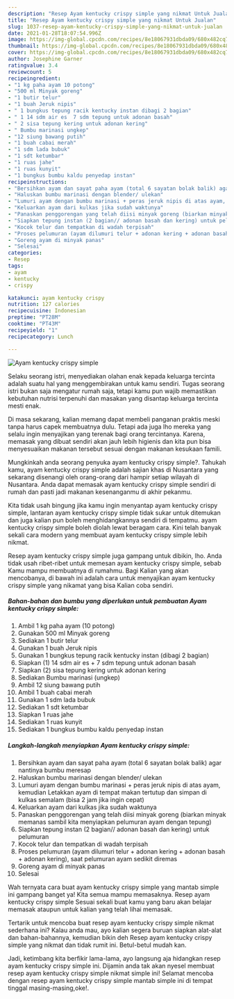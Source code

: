 ```yaml
---
description: "Resep Ayam kentucky crispy simple yang nikmat Untuk Jualan"
title: "Resep Ayam kentucky crispy simple yang nikmat Untuk Jualan"
slug: 1037-resep-ayam-kentucky-crispy-simple-yang-nikmat-untuk-jualan
date: 2021-01-28T18:07:54.996Z
image: https://img-global.cpcdn.com/recipes/8e18067931dbda09/680x482cq70/ayam-kentucky-crispy-simple-foto-resep-utama.jpg
thumbnail: https://img-global.cpcdn.com/recipes/8e18067931dbda09/680x482cq70/ayam-kentucky-crispy-simple-foto-resep-utama.jpg
cover: https://img-global.cpcdn.com/recipes/8e18067931dbda09/680x482cq70/ayam-kentucky-crispy-simple-foto-resep-utama.jpg
author: Josephine Garner
ratingvalue: 3.4
reviewcount: 5
recipeingredient:
- "1 kg paha ayam 10 potong"
- "500 ml Minyak goreng"
- "1 butir telur"
- "1 buah Jeruk nipis"
- " 1 bungkus tepung racik kentucky instan dibagi 2 bagian"
- " 1 14 sdm air es  7 sdm tepung untuk adonan basah"
- " 2 sisa tepung kering untuk adonan kering"
- " Bumbu marinasi ungkep"
- "12 siung bawang putih"
- "1 buah cabai merah"
- "1 sdm lada bubuk"
- "1 sdt ketumbar"
- "1 ruas jahe"
- "1 ruas kunyit"
- "1 bungkus bumbu kaldu penyedap instan"
recipeinstructions:
- "Bersihkan ayam dan sayat paha ayam (total 6 sayatan bolak balik) agar nantinya bumbu meresap"
- "Haluskan bumbu marinasi dengan blender/ ulekan"
- "Lumuri ayam dengan bumbu marinasi + peras jeruk nipis di atas ayam, kemudian Letakkan ayam di tempat makan tertutup dan simpan di kulkas semalam (bisa 2 jam jika ingin cepat)"
- "Keluarkan ayam dari kulkas jika sudah waktunya"
- "Panaskan penggorengan yang telah diisi minyak goreng (biarkan minyak memanas sambil kita menyiapkan pelumuran ayam dengan tepung)"
- "Siapkan tepung instan (2 bagian// adonan basah dan kering) untuk pelumuran"
- "Kocok telur dan tempatkan di wadah terpisah"
- "Proses pelumuran (ayam dilumuri telur + adonan kering + adonan basah + adonan kering), saat pelumuran ayam sedikit diremas"
- "Goreng ayam di minyak panas"
- "Selesai"
categories:
- Resep
tags:
- ayam
- kentucky
- crispy

katakunci: ayam kentucky crispy 
nutrition: 127 calories
recipecuisine: Indonesian
preptime: "PT28M"
cooktime: "PT43M"
recipeyield: "1"
recipecategory: Lunch

---
```



![Ayam kentucky crispy simple](https://img-global.cpcdn.com/recipes/8e18067931dbda09/680x482cq70/ayam-kentucky-crispy-simple-foto-resep-utama.jpg)

Selaku seorang istri, menyediakan olahan enak kepada keluarga tercinta adalah suatu hal yang menggembirakan untuk kamu sendiri. Tugas seorang istri bukan saja mengatur rumah saja, tetapi kamu pun wajib memastikan kebutuhan nutrisi terpenuhi dan masakan yang disantap keluarga tercinta mesti enak.

Di masa  sekarang, kalian memang dapat membeli panganan praktis meski tanpa harus capek membuatnya dulu. Tetapi ada juga lho mereka yang selalu ingin menyajikan yang terenak bagi orang tercintanya. Karena, memasak yang dibuat sendiri akan jauh lebih higienis dan kita pun bisa menyesuaikan makanan tersebut sesuai dengan makanan kesukaan famili. 



Mungkinkah anda seorang penyuka ayam kentucky crispy simple?. Tahukah kamu, ayam kentucky crispy simple adalah sajian khas di Nusantara yang sekarang disenangi oleh orang-orang dari hampir setiap wilayah di Nusantara. Anda dapat memasak ayam kentucky crispy simple sendiri di rumah dan pasti jadi makanan kesenanganmu di akhir pekanmu.

Kita tidak usah bingung jika kamu ingin menyantap ayam kentucky crispy simple, lantaran ayam kentucky crispy simple tidak sukar untuk ditemukan dan juga kalian pun boleh menghidangkannya sendiri di tempatmu. ayam kentucky crispy simple boleh diolah lewat beragam cara. Kini telah banyak sekali cara modern yang membuat ayam kentucky crispy simple lebih nikmat.

Resep ayam kentucky crispy simple juga gampang untuk dibikin, lho. Anda tidak usah ribet-ribet untuk memesan ayam kentucky crispy simple, sebab Kamu mampu membuatnya di rumahmu. Bagi Kalian yang akan mencobanya, di bawah ini adalah cara untuk menyajikan ayam kentucky crispy simple yang nikamat yang bisa Kalian coba sendiri.

<!--inarticleads1-->

##### Bahan-bahan dan bumbu yang diperlukan untuk pembuatan Ayam kentucky crispy simple:

1. Ambil 1 kg paha ayam (10 potong)
1. Gunakan 500 ml Minyak goreng
1. Sediakan 1 butir telur
1. Gunakan 1 buah Jeruk nipis
1. Gunakan  1 bungkus tepung racik kentucky instan (dibagi 2 bagian)
1. Siapkan  (1) 14 sdm air es + 7 sdm tepung untuk adonan basah
1. Siapkan  (2) sisa tepung kering untuk adonan kering
1. Sediakan  Bumbu marinasi (ungkep)
1. Ambil 12 siung bawang putih
1. Ambil 1 buah cabai merah
1. Gunakan 1 sdm lada bubuk
1. Sediakan 1 sdt ketumbar
1. Siapkan 1 ruas jahe
1. Sediakan 1 ruas kunyit
1. Sediakan 1 bungkus bumbu kaldu penyedap instan




<!--inarticleads2-->

##### Langkah-langkah menyiapkan Ayam kentucky crispy simple:

1. Bersihkan ayam dan sayat paha ayam (total 6 sayatan bolak balik) agar nantinya bumbu meresap
1. Haluskan bumbu marinasi dengan blender/ ulekan
1. Lumuri ayam dengan bumbu marinasi + peras jeruk nipis di atas ayam, kemudian Letakkan ayam di tempat makan tertutup dan simpan di kulkas semalam (bisa 2 jam jika ingin cepat)
1. Keluarkan ayam dari kulkas jika sudah waktunya
1. Panaskan penggorengan yang telah diisi minyak goreng (biarkan minyak memanas sambil kita menyiapkan pelumuran ayam dengan tepung)
1. Siapkan tepung instan (2 bagian// adonan basah dan kering) untuk pelumuran
1. Kocok telur dan tempatkan di wadah terpisah
1. Proses pelumuran (ayam dilumuri telur + adonan kering + adonan basah + adonan kering), saat pelumuran ayam sedikit diremas
1. Goreng ayam di minyak panas
1. Selesai




Wah ternyata cara buat ayam kentucky crispy simple yang mantab simple ini gampang banget ya! Kita semua mampu memasaknya. Resep ayam kentucky crispy simple Sesuai sekali buat kamu yang baru akan belajar memasak ataupun untuk kalian yang telah lihai memasak.

Tertarik untuk mencoba buat resep ayam kentucky crispy simple nikmat sederhana ini? Kalau anda mau, ayo kalian segera buruan siapkan alat-alat dan bahan-bahannya, kemudian bikin deh Resep ayam kentucky crispy simple yang nikmat dan tidak rumit ini. Betul-betul mudah kan. 

Jadi, ketimbang kita berfikir lama-lama, ayo langsung aja hidangkan resep ayam kentucky crispy simple ini. Dijamin anda tak akan nyesel membuat resep ayam kentucky crispy simple nikmat simple ini! Selamat mencoba dengan resep ayam kentucky crispy simple mantab simple ini di tempat tinggal masing-masing,oke!.

